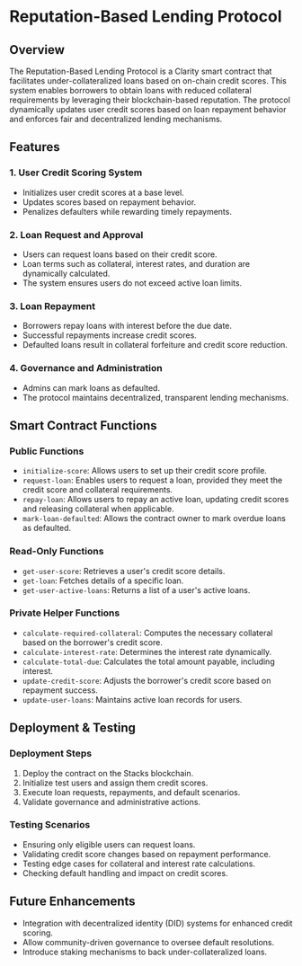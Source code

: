 # Reputation-Based Lending Protocol

## Overview
The Reputation-Based Lending Protocol is a Clarity smart contract that facilitates under-collateralized loans based on on-chain credit scores. This system enables borrowers to obtain loans with reduced collateral requirements by leveraging their blockchain-based reputation. The protocol dynamically updates user credit scores based on loan repayment behavior and enforces fair and decentralized lending mechanisms.

## Features

### 1. **User Credit Scoring System**
- Initializes user credit scores at a base level.
- Updates scores based on repayment behavior.
- Penalizes defaulters while rewarding timely repayments.

### 2. **Loan Request and Approval**
- Users can request loans based on their credit score.
- Loan terms such as collateral, interest rates, and duration are dynamically calculated.
- The system ensures users do not exceed active loan limits.

### 3. **Loan Repayment**
- Borrowers repay loans with interest before the due date.
- Successful repayments increase credit scores.
- Defaulted loans result in collateral forfeiture and credit score reduction.

### 4. **Governance and Administration**
- Admins can mark loans as defaulted.
- The protocol maintains decentralized, transparent lending mechanisms.

## Smart Contract Functions

### **Public Functions**
- `initialize-score`: Allows users to set up their credit score profile.
- `request-loan`: Enables users to request a loan, provided they meet the credit score and collateral requirements.
- `repay-loan`: Allows users to repay an active loan, updating credit scores and releasing collateral when applicable.
- `mark-loan-defaulted`: Allows the contract owner to mark overdue loans as defaulted.

### **Read-Only Functions**
- `get-user-score`: Retrieves a user's credit score details.
- `get-loan`: Fetches details of a specific loan.
- `get-user-active-loans`: Returns a list of a user's active loans.

### **Private Helper Functions**
- `calculate-required-collateral`: Computes the necessary collateral based on the borrower's credit score.
- `calculate-interest-rate`: Determines the interest rate dynamically.
- `calculate-total-due`: Calculates the total amount payable, including interest.
- `update-credit-score`: Adjusts the borrower's credit score based on repayment success.
- `update-user-loans`: Maintains active loan records for users.

## Deployment & Testing
### **Deployment Steps**
1. Deploy the contract on the Stacks blockchain.
2. Initialize test users and assign them credit scores.
3. Execute loan requests, repayments, and default scenarios.
4. Validate governance and administrative actions.

### **Testing Scenarios**
- Ensuring only eligible users can request loans.
- Validating credit score changes based on repayment performance.
- Testing edge cases for collateral and interest rate calculations.
- Checking default handling and impact on credit scores.

## Future Enhancements
- Integration with decentralized identity (DID) systems for enhanced credit scoring.
- Allow community-driven governance to oversee default resolutions.
- Introduce staking mechanisms to back under-collateralized loans.


